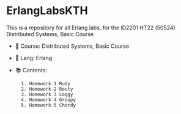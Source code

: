 # ErlangLabsKTH
This is a repository for all Erlang labs, for the ID2201 HT22 (50524) Distributed Systems, Basic Course

- :blue_book: Course: Distributed Systems, Basic Course
- :floppy_disk: Lang: Erlang
- :books: Contents:
        
        1. Homework 1 Rudy
        2. Homework 2 Routy
        3. Homework 3 Loggy
        4. Homework 4 Groupy
        5. Homework 5 Chordy
